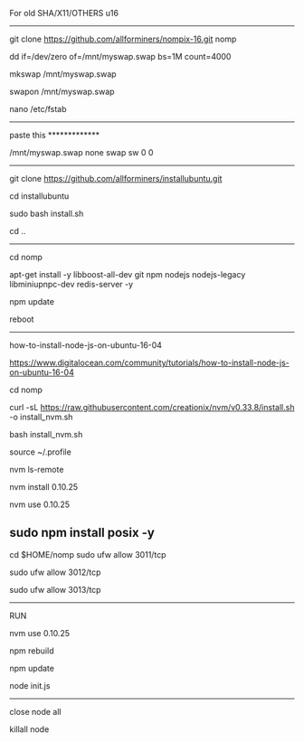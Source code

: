 For old SHA/X11/OTHERS u16
______________________________________________________

git clone https://github.com/allforminers/nompix-16.git nomp

dd if=/dev/zero of=/mnt/myswap.swap bs=1M count=4000

mkswap /mnt/myswap.swap

swapon /mnt/myswap.swap

nano /etc/fstab

______________________________________________________


paste this *************

/mnt/myswap.swap none swap sw 0 0

______________________________________________________


git clone https://github.com/allforminers/installubuntu.git

cd installubuntu

sudo bash install.sh

cd ..

----------------------------------------------------------

cd nomp

apt-get install -y libboost-all-dev git npm nodejs nodejs-legacy libminiupnpc-dev redis-server -y

npm update

reboot

----------------------------------------------------------
how-to-install-node-js-on-ubuntu-16-04

https://www.digitalocean.com/community/tutorials/how-to-install-node-js-on-ubuntu-16-04



cd nomp

curl -sL https://raw.githubusercontent.com/creationix/nvm/v0.33.8/install.sh -o install_nvm.sh

bash install_nvm.sh

source ~/.profile

nvm ls-remote

nvm install 0.10.25

nvm use 0.10.25

sudo npm install posix -y
----------------------------------------------------------


cd $HOME/nomp
sudo ufw allow 3011/tcp

sudo ufw allow 3012/tcp

sudo ufw allow 3013/tcp

______________________________________________________
RUN

nvm use 0.10.25

npm rebuild

npm update

node init.js

______________________________________________________

close node all

killall node











